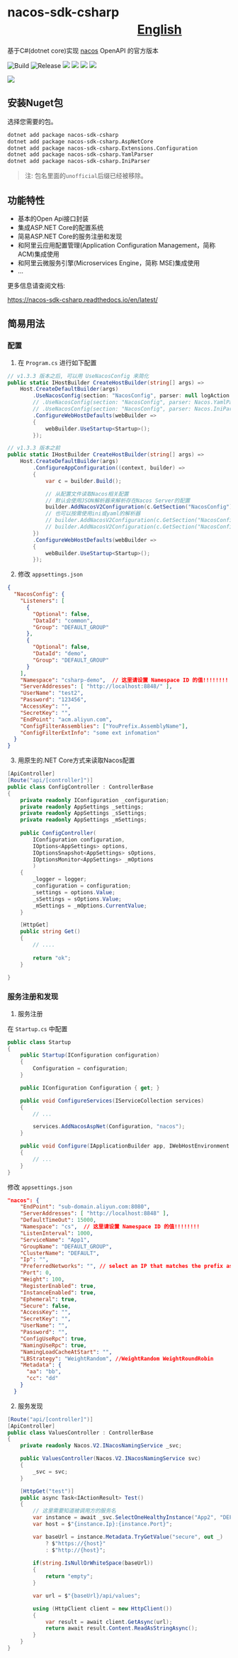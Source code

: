﻿# nacos-sdk-csharp 　　　　   　　　　   　　[English](./README.md)

基于C#(dotnet core)实现 [nacos](https://nacos.io/) OpenAPI 的官方版本

![Build](https://github.com/nacos-group/nacos-sdk-csharp/workflows/Build/badge.svg) ![Release](https://github.com/nacos-group/nacos-sdk-csharp/workflows/Release/badge.svg) ![](https://img.shields.io/nuget/v/nacos-sdk-csharp.svg)  ![](https://img.shields.io/nuget/vpre/nacos-sdk-csharp.svg) ![](https://img.shields.io/nuget/dt/nacos-sdk-csharp) ![](https://img.shields.io/github/license/nacos-group/nacos-sdk-csharp)


![](./media/prj.png)

## 安装Nuget包

选择您需要的包。

```bash
dotnet add package nacos-sdk-csharp
dotnet add package nacos-sdk-csharp.AspNetCore
dotnet add package nacos-sdk-csharp.Extensions.Configuration
dotnet add package nacos-sdk-csharp.YamlParser
dotnet add package nacos-sdk-csharp.IniParser
```

> 注: 包名里面的`unofficial`后缀已经被移除。

## 功能特性

- 基本的Open Api接口封装
- 集成ASP.NET Core的配置系统
- 简易ASP.NET Core的服务注册和发现
- 和阿里云应用配置管理(Application Configuration Management，简称 ACM)集成使用
- 和阿里云微服务引擎(Microservices Engine，简称 MSE)集成使用
- ...

更多信息请查阅文档:

https://nacos-sdk-csharp.readthedocs.io/en/latest/

## 简易用法

### 配置

1. 在 `Program.cs` 进行如下配置

```cs
// v1.3.3 版本之后, 可以用 UseNacosConfig 来简化
public static IHostBuilder CreateHostBuilder(string[] args) =>
    Host.CreateDefaultBuilder(args)
        .UseNacosConfig(section: "NacosConfig", parser: null logAction: null)
        // .UseNacosConfig(section: "NacosConfig", parser: Nacos.YamlParser.YamlConfigurationStringParser.Instance logAction: null)
        // .UseNacosConfig(section: "NacosConfig", parser: Nacos.IniParser.IniConfigurationStringParser.Instance logAction: null)       
        .ConfigureWebHostDefaults(webBuilder =>
        {
            webBuilder.UseStartup<Startup>();
        });

// v1.3.3 版本之前
public static IHostBuilder CreateHostBuilder(string[] args) =>
    Host.CreateDefaultBuilder(args)
        .ConfigureAppConfiguration((context, builder) =>
        {
            var c = builder.Build();

            // 从配置文件读取Nacos相关配置
            // 默认会使用JSON解析器来解析存在Nacos Server的配置
            builder.AddNacosV2Configuration(c.GetSection("NacosConfig"));
            // 也可以按需使用ini或yaml的解析器
            // builder.AddNacosV2Configuration(c.GetSection("NacosConfig"), Nacos.IniParser.IniConfigurationStringParser.Instance);
            // builder.AddNacosV2Configuration(c.GetSection("NacosConfig"), Nacos.YamlParser.YamlConfigurationStringParser.Instance);
        })
        .ConfigureWebHostDefaults(webBuilder =>
        {
            webBuilder.UseStartup<Startup>();
        });
```

2. 修改 `appsettings.json`

```JSON
{
  "NacosConfig": {
    "Listeners": [
      {
        "Optional": false,
        "DataId": "common",
        "Group": "DEFAULT_GROUP"
      },
      {
        "Optional": false,
        "DataId": "demo",
        "Group": "DEFAULT_GROUP"
      }
    ],    
    "Namespace": "csharp-demo",  // 这里请设置 Namespace ID 的值!!!!!!!!
    "ServerAddresses": [ "http://localhost:8848/" ],
    "UserName": "test2",
    "Password": "123456",
    "AccessKey": "",
    "SecretKey": "",
    "EndPoint": "acm.aliyun.com",
    "ConfigFilterAssemblies": ["YouPrefix.AssemblyName"],
    "ConfigFilterExtInfo": "some ext infomation"
  }
}
```

3. 用原生的.NET Core方式来读取Nacos配置

```cs
[ApiController]
[Route("api/[controller]")]
public class ConfigController : ControllerBase
{
    private readonly IConfiguration _configuration;
    private readonly AppSettings _settings;
    private readonly AppSettings _sSettings;
    private readonly AppSettings _mSettings;
    
    public ConfigController(
        IConfiguration configuration,
        IOptions<AppSettings> options,
        IOptionsSnapshot<AppSettings> sOptions,
        IOptionsMonitor<AppSettings> _mOptions
        )
    {
        _logger = logger;
        _configuration = configuration;
        _settings = options.Value;
        _sSettings = sOptions.Value;
        _mSettings = _mOptions.CurrentValue;
    }

    [HttpGet]
    public string Get()
    {
        // ....
       
        return "ok";
    }

}
```

### 服务注册和发现

1. 服务注册

在 `Startup.cs` 中配置

```cs
public class Startup
{
    public Startup(IConfiguration configuration)
    {
        Configuration = configuration;
    }

    public IConfiguration Configuration { get; }

    public void ConfigureServices(IServiceCollection services)
    {
        // ...

        services.AddNacosAspNet(Configuration, "nacos");
    }

    public void Configure(IApplicationBuilder app, IWebHostEnvironment env)
    {
        // ...
    }
}
```

修改 `appsettings.json`

```JSON
"nacos": {
    "EndPoint": "sub-domain.aliyun.com:8080",
    "ServerAddresses": [ "http://localhost:8848" ],
    "DefaultTimeOut": 15000,
    "Namespace": "cs",  // 这里请设置 Namespace ID 的值!!!!!!!!
    "ListenInterval": 1000,
    "ServiceName": "App1",
    "GroupName": "DEFAULT_GROUP",
    "ClusterName": "DEFAULT",
    "Ip": "",
    "PreferredNetworks": "", // select an IP that matches the prefix as the service registration IP
    "Port": 0,
    "Weight": 100,
    "RegisterEnabled": true,
    "InstanceEnabled": true,
    "Ephemeral": true,
    "Secure": false,
    "AccessKey": "",
    "SecretKey": "",
    "UserName": "",
    "Password": "",
    "ConfigUseRpc": true,
    "NamingUseRpc": true,
    "NamingLoadCacheAtStart": "",       
    "LBStrategy": "WeightRandom", //WeightRandom WeightRoundRobin
    "Metadata": {
      "aa": "bb",
      "cc": "dd"
    }
  }
```

2. 服务发现

```cs
[Route("api/[controller]")]
[ApiController]
public class ValuesController : ControllerBase
{
    private readonly Nacos.V2.INacosNamingService _svc;

    public ValuesController(Nacos.V2.INacosNamingService svc)
    {
        _svc = svc;
    }

    [HttpGet("test")]
    public async Task<IActionResult> Test()
    {        
        // 这里需要知道被调用方的服务名
        var instance = await _svc.SelectOneHealthyInstance("App2", "DEFAULT_GROUP")
        var host = $"{instance.Ip}:{instance.Port}";

        var baseUrl = instance.Metadata.TryGetValue("secure", out _)
            ? $"https://{host}"
            : $"http://{host}";
                    
        if(string.IsNullOrWhiteSpace(baseUrl))
        {
            return "empty";
        }

        var url = $"{baseUrl}/api/values";

        using (HttpClient client = new HttpClient())
        {
            var result = await client.GetAsync(url);
            return await result.Content.ReadAsStringAsync();
        }
    }
}
```
